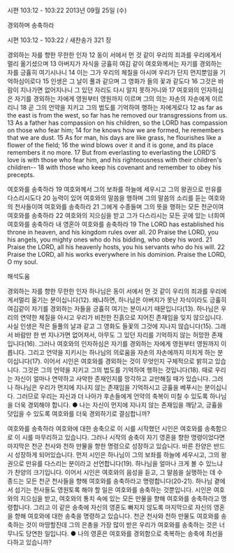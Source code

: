 시편 103:12 - 103:22 
2013년 09월 25일 (수)

경외하며 송축하라



시편 103:12 - 103:22 / 새찬송가 321 장


경외하는 자를 향한 무한한 인자
12 동이 서에서 먼 것 같이 우리의 죄과를 우리에게서 멀리 옮기셨으며 13 아버지가 자식을 긍휼히 여김 같이 여호와께서는 자기를 경외하는 자를 긍휼히 여기시나니 14 이는 그가 우리의 체질을 아시며 우리가 단지 먼지뿐임을 기억하심이로다 15 인생은 그 날이 풀과 같으며 그 영화가 들의 꽃과 같도다 16 그것은 바람이 지나가면 없어지나니 그 있던 자리도 다시 알지 못하거니와 17 여호와의 인자하심은 자기를 경외하는 자에게 영원부터 영원까지 이르며 그의 의는 자손의 자손에게 이르리니 18 곧 그의 언약을 지키고 그의 법도를 기억하여 행하는 자에게로다
12 as far as the east is from the west, so far has he removed our transgressions from us. 13 As a father has compassion on his children, so the LORD has compassion on those who fear him; 14 for he knows how we are formed, he remembers that we are dust. 15 As for man, his days are like grass, he flourishes like a flower of the field; 16 the wind blows over it and it is gone, and its place remembers it no more. 17 But from everlasting to everlasting the LORD'S love is with those who fear him, and his righteousness with their children's children-- 18 with those who keep his covenant and remember to obey his precepts.

여호와를 송축하라
19 여호와께서 그의 보좌를 하늘에 세우시고 그의 왕권으로 만유를 다스리시도다 20 능력이 있어 여호와의 말씀을 행하며 그의 말씀의 소리를 듣는 여호와의 천사들이여 여호와를 송축하라 21 그에게 수종들며 그의 뜻을 행하는 모든 천군이여 여호와를 송축하라 22 여호와의 지으심을 받고 그가 다스리시는 모든 곳에 있는 너희여 여호와를 송축하라 내 영혼아 여호와를 송축하라
19 The LORD has established his throne in heaven, and his kingdom rules over all. 20 Praise the LORD, you his angels, you mighty ones who do his bidding, who obey his word. 21 Praise the LORD, all his heavenly hosts, you his servants who do his will. 22 Praise the LORD, all his works everywhere in his dominion. Praise the LORD, O my soul.

해석도움





경외하는 자를 향한 무한한 인자
하나님은 동이 서에서 먼 것 같이 우리의 죄과를 우리에게서멀리 옮기는 분이십니다(12). 왜냐하면, 하나님은 아버지가 못난 자식이라도 긍휼히 여김같이 자기를 경외하는 자들을 긍휼히 여기는 분이시기 때문입니다(13). 하나님은 우리의 연약한 체질을 아시고 우리가 비천한 진흙으로 지어진 존재임을 잊지 않으십니다. 사실 인생은 작은 들풀의 날과 같고 그 영화도 들꽃의 그것에 지나지 않습니다(15). 그래서 바람만 한 번 지나가면 없어져서, 아무도 그 있던 자리를 기억하지 않는 허망한 존재입니다(16). 그러나 여호와의 인자하심은 자기를 경외하는 자에게 영원부터 영원까지 이릅니다. 그리고 언약을 지키시는 하나님의 의로움을 자손의 자손에까지 미치게 하는 분이십니다(17). 이어서 시인은 여호와를 경외하는 것이 무엇인지 구체적으로 밝히고 있습니다. 그것은 그의 언약을 지키고 그의 법도를 기억하여 행하는 것입니다(18). 때로 우리는 자신이 얼마나 연약하고 사악한 존재인지를 망각하고 교만해질 때가 있습니다. 그러나 하나님은 우리가 먼지에 지나지 않는 존재임을 기억하시고 긍휼을 베푸시는 분이십니다. 그러므로 우리는 자신과 더 나아가 후손들에게 언약의 축복이 미칠 수 있도록 하나님을 더욱 경외해야 합니다.
● 나는 자신이 먼지에 지나지 않는 존재임을 깨닫고, 긍휼을 덧입을 수 있도록 여호와를 더욱 경외하기로 결심합니까?

여호와를 송축하라
여호와에 대한 송축으로 이 시를 시작했던 시인은 여호와를 송축함으로 이 시를 마무리하고 있습니다. 그러나 시작의 송축이 자기 영혼을 향한 명령이었다면 마지막은 천군 천사와 천하 만물을 향한 명령으로 성장하고 있습니다. 바른 찬양은 반드시 성장하게 되어있습니다. 먼저 시인은 하나님이 그의 보좌를 하늘에 세우시고, 그의 왕권으로 만유를 다스리는 분이라고 선언합니다(19). 하나님을 얼마나 크게 볼 수 있느냐가 찬양의 크기입니다. 이어서 시인은 여호와의 음성을 듣고, 그 말씀을 실행하는 데 수종드는 모든 천군 천사들을 향해 여호와를 송축하라고 명령합니다(20-21). 하나님 곁에서 섬기는 천사들도 영원토록 해야 할 일은 여호와를 송축하는 것뿐입니다. 시인은 여호와의 지으심을 받고, 여호와의 통치 속에 있는 모든 만물을 향해 여호와를 송축하라고 명령합니다. 그리고 이 같은 송축에 자신의 영혼도 빠지지 않도록 마지막으로 자신의 영혼을 향해 여호와에 대한 송축을 명령하고 있습니다. 천군 천사와 천하 만물도 여호와를 송축하는 것이 마땅할진데 그의 은총을 가장 많이 받은 우리가 여호와를 송축하는 것은 너무나도 당연한 일입니다.
● 나의 영혼은 여호와를 경외함으로 축복하는 송축에 최선을 다하고 있습니까?